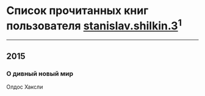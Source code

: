 # Список прочитанных книг пользователя [stanislav.shilkin.3](https://www.facebook.com/stanislav.shilkin.3)<sup>1</sup>
---

## 2015

### О дивный новый мир
Олдос Хаксли




